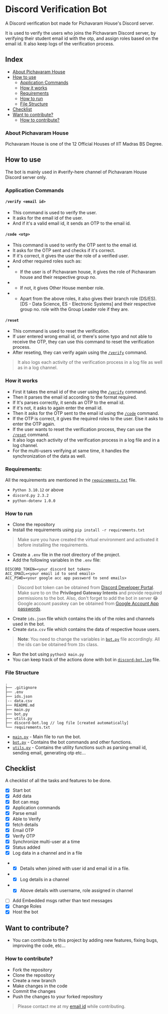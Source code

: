 # Discord Verification Bot
A Discord verification bot made for Pichavaram House's Discord server.

It is used to verify the users who joins the Pichavaram Discord server, by verifying their student email id with the otp, and assign roles based on the email id. It also keep logs of the verification process.

## Index
- [About Pichavaram House](#about-pichavaram-house)
- [How to use](#how-to-use)
    - [Application Commands](#application-commands)
    - [How it works](#how-it-works)
    - [Requirements](#requirements)
    - [How to run](#how-to-run)
    - [File Structure](#file-structure)
- [Checklist](#checklist)
- [Want to contribute?](#want-to-contribute)
    - [How to contribute?](#how-to-contribute)

### About Pichavaram House
Pichavaram House is one of the 12 Official Houses of IIT Madras BS Degree.

## How to use
The bot is mainly used in #verify-here channel of Pichavaram House Discord server only.

### Application Commands
#### `/verify <email id>`
- This command is used to verify the user.
- It asks for the email id of the user.
- And if it's a valid email id, it sends an OTP to the email id.

#### `/code <otp>`
- This command is used to verify the OTP sent to the email id.
- It asks for the OTP sent and checks if it's correct.
- If it's correct, it gives the user the role of a verified user.
- And other required roles such as:
- - If the user is of Pichavaram house, it gives the role of Pichavaram house and their respective group no.
- - If not, it gives Other House member role.
- - Apart from the above roles, it also gives their branch role (DS/ES). [DS - Data Science, ES - Electronic Systems] and their respective group no. role with the Group Leader role if they are.

#### `/reset`
- This command is used to reset the verification.
- If user entered wrong email id, or there's some typo and not able to receive the OTP, they can use this command to reset the verification process.
- After reseting, they can verify again using the [`/verify`](#verify-email-id) command.

> It also logs each activity of the verification process in a log file as well as in a log channel.

### How it works
- First it takes the email id of the user using the [`/verify`](#verify-email-id) command.
- Then it parses the email id according to the format required.
- If It's parses correctly, it sends an OTP to the email id.
- If it's not, it asks to again enter the email id.
- Then it asks for the OTP sent to the email id using the [`/code`](#code-otp) command.
- If the OTP is correct, it gives the required roles to the user. Else it asks to enter the OTP again.
- If the user wants to reset the verification process, they can use the [`/reset`](#reset) command.
- It also logs each activity of the verification process in a log file and in a log channel.
- For the multi-users verifying at same time, it handles the synchronization of the data as well.

### Requirements:
All the requirements are mentioned in the [`requirements.txt`](./requirements.txt) file.
- `Python 3.10.12` or above
- `discord.py 2.3.2`
- `python-dotenv 1.0.0`

### How to run
- Clone the repository
- Install the requirements using `pip install -r requirements.txt`
> Make sure you have created the virtual environment and activated it before installing the requirements.
- Create a `.env` file in the root directory of the project.
- Add the following variables in the `.env` file:
```
DISCORD_TOKEN=<your discord bot token>
ACC_EMAIL=<your email id to send emails>
ACC_PSWD=<your google acc app password to send emails>
```
> Discord bot token can be obtained from [Discord Developer Portal](https://discord.com/developers/applications).
> Make sure to on the **Privileged Gateway Intents** and provide required permissions to the bot. Also, don't forget to add the bot in server 😂
> Google account passkey can be obtained from [Google Account App passwords](https://myaccount.google.com/apppasswords).

- Create `ids.json` file which contains the ids of the roles and channels used in the bot.
- Create `data.csv` file which contains the data of respective house users.
> **Note**: You need to change the variables in [`bot.py`](./bot.py) file accordingly.
> All the ids can be obtained from `IDs` class.
- Run the bot using `python3 main.py`
- You can keep track of the actions done with bot in [`discord-bot.log`](./discord-bot.log) file.

### File Structure
```
.
├── .gitignore
├── .env
├── ids.json
|-- data.csv
├── README.md
├── main.py
├── bot.py
├── utils.py
├── discord-bot.log // log file [created automatically]
└── requirements.txt
```

- [`main.py`](./main.py) - Main file to run the bot.
- [`bot.py`](./bot.py) - Contains the bot commands and other functions.
- [`utils.py`](./utils.py) - Contains the utility functions such as parsing email id, sending email, generating otp etc...


## Checklist
A checklist of all the tasks and features to be done.
- [x] Start bot
- [x] Add data
- [x] Bot can msg
- [x] Application commands
- [x] Parse email
- [x] Able to Verify
- [x] fetch details
- [x] Email OTP
- [x] Verify OTP
- [x] Synchronize multi-user at a time
- [x] Status added
- [x] Log data in a channel and in a file
- - [x] Details when joined with user id and email id in a file.
- - [x] Log details in a channel
- - [x] Above details with username, role assigned in channel
- [ ] Add Embedded msgs rather than text messages
- [x] Change Roles
- [x] Host the bot

## Want to contribute?
- You can contribute to this project by adding new features, fixing bugs, improving the code, etc...

### How to contribute?
- Fork the repository
- Clone the repository
- Create a new branch
- Make changes in the code
- Commit the changes
- Push the changes to your forked repository

> Please contact me at my [email id](mailto:rubercuber.30@gmail.com) while contributing.
